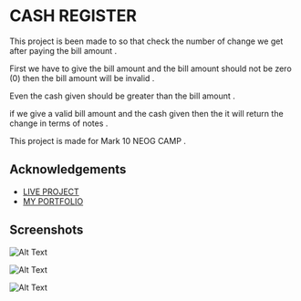 
# CASH REGISTER

This project is been made to so that check the number of change we get after paying the bill amount . 

First we have to give the bill amount and the bill amount should not be zero (0) then the bill amount will be invalid .

Even the cash given should be greater than the bill amount . 

if we give a valid bill amount and the cash given then the it will return the change in terms of notes . 


This project is made for  Mark 10 NEOG CAMP .  
## Acknowledgements

 - [LIVE PROJECT](https://cash-register-mark10-neog.netlify.app/)
 - [MY PORTFOLIO](https://ayush-portfolio-neog-camp.netlify.app/projects.html)

  
## Screenshots


![Alt Text](https://dev-to-uploads.s3.amazonaws.com/uploads/articles/no1xh9f2mxedp1x36h3e.png)

![Alt Text](https://dev-to-uploads.s3.amazonaws.com/uploads/articles/lcvmqs92g0ejfgfow4kd.png)

![Alt Text](https://dev-to-uploads.s3.amazonaws.com/uploads/articles/prhnctay6h1btvv92ljd.png)